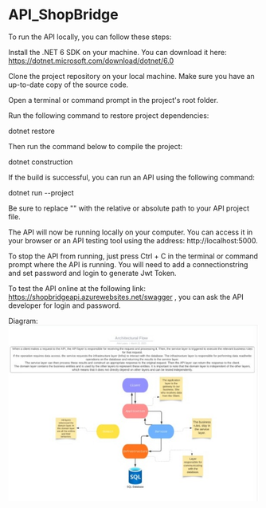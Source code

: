 # API_ShopBridge

To run the API locally, you can follow these steps:

Install the .NET 6 SDK on your machine. You can download it here: https://dotnet.microsoft.com/download/dotnet/6.0

Clone the project repository on your local machine. Make sure you have an up-to-date copy of the source code.

Open a terminal or command prompt in the project's root folder.

Run the following command to restore project dependencies:

dotnet restore

Then run the command below to compile the project:


dotnet construction

If the build is successful, you can run an API using the following command:


dotnet run --project <path to project>

Be sure to replace "<path to project>" with the relative or absolute path to your API project file.

The API will now be running locally on your computer. You can access it in your browser or an API testing tool using the address: http://localhost:5000.

To stop the API from running, just press Ctrl + C in the terminal or command prompt where the API is running.
You will need to add a connectionstring and set password and login to generate Jwt Token.

  To test the API online at the following link: https://shopbridgeapi.azurewebsites.net/swagger , you can ask the API developer for login and password.
  
  Diagram:
  ![alt text](https://github.com/ArielLopes888/API_ShopBridge/blob/master/Diagram%20Flow.jpeg)
